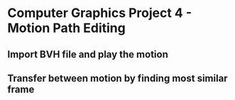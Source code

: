 # Computer Graphics Project 4 - Motion Path Editing

## Import BVH file and play the motion

## Transfer between motion by finding most similar frame
